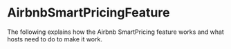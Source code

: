 # AirbnbSmartPricingFeature
The following explains how the Airbnb SmartPricing feature works and what hosts need to do to make it work.
